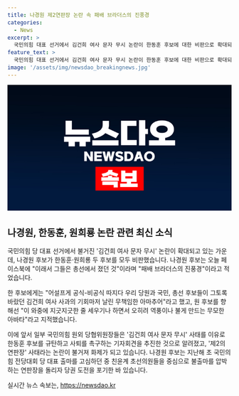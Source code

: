 ```yaml
---
title: 나경원 제2연판장 논란 속 패배 브라더스의 진풍경
categories:
  - News
excerpt: >
  국민의힘 대표 선거에서 김건희 여사 문자 무시 논란이 한동훈 후보에 대한 비판으로 확대되자 나경원 후보가 한동훈과 원희룡 후보를 모두 비난했습니다. 나 후보는 그들을 패배 브라더스로 비난하며, 한 후보를 무책임한 아마추어로, 원 후보를 무모한 아바타로 비판했습니다. 이로써 제2의 연판장 사태가 논란이 됨에 따라 국민의힘 내에서 갈등이 심화되고 있는 상황입니다.
feature_text: >
  국민의힘 대표 선거에서 김건희 여사 문자 무시 논란이 한동훈 후보에 대한 비판으로 확대되자 나경원 후보가 한동훈과 원희룡 후보를 모두 비난했습니다. 나 후보는 그들을 패배 브라더스로 비난하며, 한 후보를 무책임한 아마추어로, 원 후보를 무모한 아바타로 비판했습니다. 이로써 제2의 연판장 사태가 논란이 됨에 따라 국민의힘 내에서 갈등이 심화되고 있는 상황입니다.
image: '/assets/img/newsdao_breakingnews.jpg'
---
```


<p><img src="/assets/img/newsdao_breakingnews.jpg" alt="implanttips 속보" /></p>

<h2 data-ke-size="size26">나경원, 한동훈, 원희룡 논란 관련 최신 소식</h2>

<p>국민의힘 당 대표 선거에서 불거진 '김건희 여사 문자 무시' 논란이 확대되고 있는 가운데, 나경원 후보가 한동훈·원희룡 두 후보를 모두 비판했습니다. 나경원 후보는 오늘 페이스북에 "이래서 그들은 총선에서 졌던 것"이라며 "패배 브라더스의 진풍경"이라고 적었습니다.</p>

<p data-ke-size="size16">한 후보에게는 "어설프게 공식-비공식 따지다 우리 당원과 국민, 총선 후보들이 그토록 바랐던 김건희 여사 사과의 기회마저 날린 무책임한 아마추어"라고 했고, 원 후보를 향해선 "이 와중에 지긋지긋한 줄 세우기나 하면서 오히려 역풍이나 불게 만드는 무모한 아바타"라고 지적했습니다.</p>

<p>이에 앞서 일부 국민의힘 원외 당협위원장들은 '김건희 여사 문자 무시' 사태를 이유로 한동훈 후보를 규탄하고 사퇴를 촉구하는 기자회견을 추진한 것으로 알려졌고, '제2의 연판장' 사태라는 논란이 불거져 화제가 되고 있습니다. 나경원 후보는 지난해 초 국민의힘 전당대회 당 대표 출마를 고심하던 중 친윤계 초선의원들을 중심으로 불출마를 압박하는 연판장을 돌리자 당권 도전을 포기한 바 있습니다.</p>
실시간 뉴스 속보는, <a href="https://newsdao.kr" rel="dofollow">https://newsdao.kr</a>


